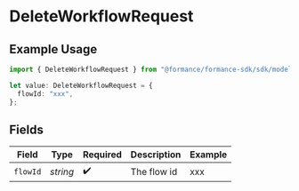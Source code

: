 # DeleteWorkflowRequest

## Example Usage

```typescript
import { DeleteWorkflowRequest } from "@formance/formance-sdk/sdk/models/operations";

let value: DeleteWorkflowRequest = {
  flowId: "xxx",
};
```

## Fields

| Field              | Type               | Required           | Description        | Example            |
| ------------------ | ------------------ | ------------------ | ------------------ | ------------------ |
| `flowId`           | *string*           | :heavy_check_mark: | The flow id        | xxx                |